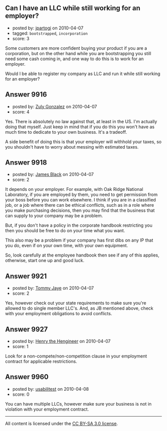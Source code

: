 ## Can I have an LLC while still working for an employer?

- posted by: [jpartogi](https://stackexchange.com/users/-1/911-jpartogi) on 2010-04-07
- tagged: `bootstrapped`, `incorporation`
- score: 3

Some customers are more confident buying your product if you are a corporation, but on the other hand while you are bootstrapping you still need some cash coming in, and one way to do this is to work for an employer.

Would I be able to register my company as LLC and run it while still working for an employer? 


## Answer 9916

- posted by: [Zuly Gonzalez](https://stackexchange.com/users/-1/2692-zuly-gonzalez) on 2010-04-07
- score: 4

Yes. There is absolutely no law against that, at least in the US. I'm actually doing that myself. Just keep in mind that if you do this you won't have as much time to dedicate to your own business. It's a tradeoff.

A side benefit of doing this is that your employer will withhold your taxes, so you shouldn't have to worry about messing with estimated taxes.


## Answer 9918

- posted by: [James Black](https://stackexchange.com/users/-1/1074-james-black) on 2010-04-07
- score: 2

It depends on your employer. For example, with Oak Ridge National Laboratory, if you are employed by them, you need to get permission from your boss before you can work elsewhere.  I think if you are in a classified job, or a job where there can be ethical conflicts, such as in a role where you make purchasing decisions, then you may find that the business that can supply to your company may be a problem.

But, if you don't have a policy in the corporate handbook restricting you then you should be free to do on your time what you want.

This also may be a problem if your company has first dibs on any IP that you do, even if on your own time, with your own equipment.

So, look carefully at the employee handbook then see if any of this applies, otherwise, start one up and good luck.


## Answer 9921

- posted by: [Tommy Jaye](https://stackexchange.com/users/-1/1987-tommy-jaye) on 2010-04-07
- score: 2

Yes, however check out your state requirements to make sure you're allowed to do single member LLC's. And, as JB mentioned above, check with your employment obligations to avoid conflicts.


## Answer 9927

- posted by: [Henry the Hengineer](https://stackexchange.com/users/-1/1692-henry-the-hengineer) on 2010-04-07
- score: 1

Look for a non-compete/non-competition clause in your employment contract for applicable restrictions.


## Answer 9960

- posted by: [usabilitest](https://stackexchange.com/users/-1/3024-usabilitest) on 2010-04-08
- score: 0

You can have multiple LLCs, however make sure your business is not in violation with your employment contract.



---

All content is licensed under the [CC BY-SA 3.0 license](https://creativecommons.org/licenses/by-sa/3.0/).
